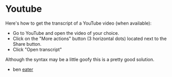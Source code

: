 # Youtube

Here's how to get the transcript of a YouTube video \(when available\):

* Go to YouTube and open the video of your choice.
* Click on the "More actions" button \(3 horizontal dots\) located next to the Share button.
* Click "Open transcript"

Although the syntax may be a little goofy this is a pretty good solution.



* ben [eater](https://www.youtube.com/c/BenEater)

